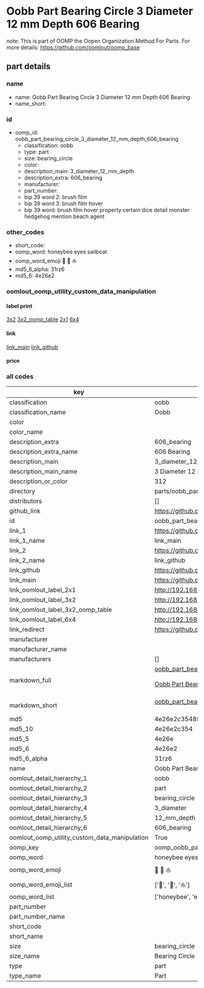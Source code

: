 # Oobb Part Bearing Circle 3 Diameter 12 mm Depth 606 Bearing  

note: This is part of OOMP the Oopen Organization Method For Parts. For more details: https://github.com/oomlout/oomp_base

##  part details
  







### name
* name: Oobb Part Bearing Circle 3 Diameter 12 mm Depth 606 Bearing
* name_short: 
### id
* oomp_id: oobb_part_bearing_circle_3_diameter_12_mm_depth_606_bearing
  * classification: oobb
  * type: part
  * size: bearing_circle
  * color: 
  * description_main: 3_diameter_12_mm_depth
  * description_extra: 606_bearing
  * manufacturer: 
  * part_number: 
  * bip 39 word 2: brush film
  * bip 39 word 3: brush film hover
  * bip 39 word: brush film hover property certain dice detail monster hedgehog mention beach agent

### other_codes
* short_code: 
* oomp_word: honeybee eyes sailboat
* oomp_word_emoji :honeybee: :eyes: :sailboat:
* md5_6_alpha: 31rz6
* md5_6: 4e26e2






### oomlout_oomp_utility_custom_data_manipulation
#### label print
[3x2](http://192.168.1.245:1112/?label=oomp%2031rz6)
[3x2_oomp_table](http://192.168.1.108:1112/?label=oomp%2031rz6)
[2x1](http://192.168.1.242:1112/?label=oomp%2031rz6)
[6x4](http://192.168.1.55:1112/?label=oomp%2031rz6)    

#### link

[link_main](https://github.com/oomlout/oomlout_oomp_version_1_messy/tree/main/parts/oobb_part_bearing_circle_3_diameter_12_mm_depth_606_bearing) [link_github](https://github.com/oomlout/oomlout_oomp_version_1_messy/tree/main/parts/oobb_part_bearing_circle_3_diameter_12_mm_depth_606_bearing)                             

#### price







### all codes 
| key | value |  
| --- | --- |  
| classification | oobb |  
| classification_name | Oobb |  
| color |  |  
| color_name |  |  
| description_extra | 606_bearing |  
| description_extra_name | 606 Bearing |  
| description_main | 3_diameter_12_mm_depth |  
| description_main_name | 3 Diameter 12 mm Depth |  
| description_or_color | 312 |  
| directory | parts/oobb_part_bearing_circle_3_diameter_12_mm_depth_606_bearing |  
| distributors | [] |  
| github_link | https://github.com/oomlout/oomlout_oomp_part_src/tree/main/parts/oobb_part_bearing_circle_3_diameter_12_mm_depth_606_bearing |  
| id | oobb_part_bearing_circle_3_diameter_12_mm_depth_606_bearing |  
| link_1 | https://github.com/oomlout/oomlout_oomp_version_1_messy/tree/main/parts/oobb_part_bearing_circle_3_diameter_12_mm_depth_606_bearing |  
| link_1_name | link_main |  
| link_2 | https://github.com/oomlout/oomlout_oomp_version_1_messy/tree/main/parts/oobb_part_bearing_circle_3_diameter_12_mm_depth_606_bearing |  
| link_2_name | link_github |  
| link_github | https://github.com/oomlout/oomlout_oomp_version_1_messy/tree/main/parts/oobb_part_bearing_circle_3_diameter_12_mm_depth_606_bearing |  
| link_main | https://github.com/oomlout/oomlout_oomp_version_1_messy/tree/main/parts/oobb_part_bearing_circle_3_diameter_12_mm_depth_606_bearing |  
| link_oomlout_label_2x1 | http://192.168.1.242:1112/?label=oomp%2031rz6 |  
| link_oomlout_label_3x2 | http://192.168.1.245:1112/?label=oomp%2031rz6 |  
| link_oomlout_label_3x2_oomp_table | http://192.168.1.108:1112/?label=oomp%2031rz6 |  
| link_oomlout_label_6x4 | http://192.168.1.55:1112/?label=oomp%2031rz6 |  
| link_redirect | https://github.com/oomlout/oomlout_oomp_version_1_messy/tree/main/parts/oobb_part_bearing_circle_3_diameter_12_mm_depth_606_bearing |  
| manufacturer |  |  
| manufacturer_name |  |  
| manufacturers | [] |  
| markdown_full | [oobb_part_bearing_circle_3_diameter_12_mm_depth_606_bearing](none)<br>[](none)<br>[Oobb Part Bearing Circle 3 Diameter 12 Mm Depth 606 Bearing](none)<br><br> |  
| markdown_short | [oobb_part_bearing_circle_3_diameter_12_mm_depth_606_bearing](none)<br><br> |  
| md5 | 4e26e2c3548f4788f592dac6dcd590e9 |  
| md5_10 | 4e26e2c354 |  
| md5_5 | 4e26e |  
| md5_6 | 4e26e2 |  
| md5_6_alpha | 31rz6 |  
| name | Oobb Part Bearing Circle 3 Diameter 12 mm Depth 606 Bearing |  
| oomlout_detail_hierarchy_1 | oobb |  
| oomlout_detail_hierarchy_2 | part |  
| oomlout_detail_hierarchy_3 | bearing_circle |  
| oomlout_detail_hierarchy_4 | 3_diameter |  
| oomlout_detail_hierarchy_5 | 12_mm_depth |  
| oomlout_detail_hierarchy_6 | 606_bearing |  
| oomlout_oomp_utility_custom_data_manipulation | True |  
| oomp_key | oomp_oobb_part_bearing_circle_3_diameter_12_mm_depth_606_bearing |  
| oomp_word | honeybee eyes sailboat |  
| oomp_word_emoji | :honeybee: :eyes: :sailboat: |  
| oomp_word_emoji_list | [':honeybee:', ':eyes:', ':sailboat:'] |  
| oomp_word_list | ['honeybee', 'eyes', 'sailboat'] |  
| part_number |  |  
| part_number_name |  |  
| short_code |  |  
| short_name |  |  
| size | bearing_circle |  
| size_name | Bearing Circle |  
| type | part |  
| type_name | Part |  
